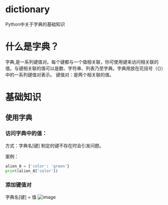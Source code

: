 # dictionary
Python中关于字典的基础知识

# 什么是字典？
字典,是一系列键值对。每个键都与一个值相关联，你可使用键来访问相关联的值。与键相关联的值可以是数、字符串、列表乃至字典。字典用放在花括号（{}）中的一系列键值对表示。
键值对：是两个相关联的值。

# 基础知识
## 使用字典 
### 访问字典中的值：
方式：字典名[键]   制定的键不存在时会引发问题。 

案例：
```python
alien_0 = {'color': 'green'}
print(alien_0['color'])
```

### 添加键值对
字典名[键] = 值    ![image](https://user-images.githubusercontent.com/130123927/234268992-c25418f0-8397-4e4f-88e6-1d652c6913ab.png)
